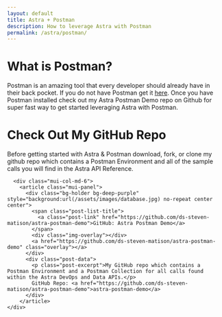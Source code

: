 ```yaml
---
layout: default
title: Astra + Postman
description: How to leverage Astra with Postman
permalink: /astra/postman/
---
```


# What is Postman?

Postman is an amazing tool that every developer should already have in their back pocket.  If you do not have Postman get it [here](https://www.postman.com/downloads/).  Once you have Postman installed check out my Astra Postman Demo repo on Github for super fast way to get started leveraging Astra with Postman.

# Check Out My GitHub Repo

Before getting started with Astra & Postman download, fork, or clone my github repo which contains a Postman Environment and all of the sample calls you will find in the Astra API Reference.

<div class="mui-container">
    <div class="home mui-row">

      <div class="mui-col-md-6">
        <article class="mui-panel">
          <div class="bg-holder bg-deep-purple" style="background:url(/assets/images/database.jpg) no-repeat center center">
            <span class="post-list-title">
              <a class="post-link" href="https://github.com/ds-steven-matison/astra-postman-demo">GitHub: Astra Postman Demo</a>
            </span>
            <div class="img-overlay"></div>
            <a href="https://github.com/ds-steven-matison/astra-postman-demo" class="overlay"></a>
          </div>
          <div class="post-data">
            <p class="post-excerpt">My GitHub repo which contains a Postman Environment and a Postman Collection for all calls found within the Astra DevOps and Data APIs.</p>
            GitHub Repo: <a href="https://github.com/ds-steven-matison/astra-postman-demo">astra-postman-demo</a>
          </div>
        </article>
    </div>
  </div>
</div>